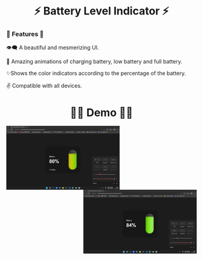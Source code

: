 <h1 align="center">⚡ Battery Level Indicator ⚡</h1>

<h3 align="left">🔭 Features 🔭</h3>

:eye_speech_bubble: A beautiful and mesmerizing UI.

:sparkler: Amazing animations of charging battery, low battery and full battery.

:sparkles:Shows the color indicators according to the percentage of the battery.

:v: Compatible with all  devices.

<h1 align="center">👨‍💻 Demo 👨‍💻</h1>

<img src="img/img1.png" align="left" Width="300">  <img src="img/img2.png" align="right" Width="300">


